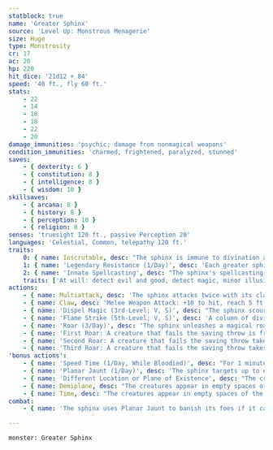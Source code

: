```yaml
---
statblock: true
name: 'Greater Sphinx'
source: 'Level Up: Monstrous Menagerie'
size: Huge
type: Monstrosity
cr: 17
ac: 20
hp: 220
hit_dice: '21d12 + 84'
speed: '40 ft., fly 60 ft.'
stats:
    - 22
    - 14
    - 18
    - 18
    - 22
    - 20
damage_immunities: 'psychic; damage from nonmagical weapons'
condition_immunities: 'charmed, frightened, paralyzed, stunned'
saves:
    - { dexterity: 6 }
    - { constitution: 8 }
    - { intelligence: 8 }
    - { wisdom: 10 }
skillsaves:
    - { arcana: 8 }
    - { history: 8 }
    - { perception: 10 }
    - { religion: 8 }
senses: 'truesight 120 ft., passive Perception 20'
languages: 'Celestial, Common, telepathy 120 ft.'
traits:
    0: { name: Inscrutable, desc: "The sphinx is immune to divination and to any effect that would sense its emotions or read its thoughts. Insight checks made to determine the sphinx's intentions are made with disadvantage." }
    1: { name: 'Legendary Resistance (1/Day)', desc: 'Each greater sphinx wears a piece of jewelry, such as a crown, headdress, or armlet. When the greater sphinx fails a saving throw, it can choose to succeed instead. When it does so, its jewelry shatters. The sphinx can create a new piece of jewelry when it finishes a long rest.' }
    2: { name: 'Innate Spellcasting', desc: "The sphinx's spellcasting ability is Wisdom (spell save DC 18). It can cast the following spells, requiring no material components:" }
    traits: ['At will: detect evil and good, detect magic, minor illusion, spare the dying', '3/day each: dispel magic, identify, lesser restoration, remove curse, scrying, tongues, zone of truth', "1/day each: contact other plane, flame strike, freedom of movement, greater restoration, legend lore, heroes' feast"]
actions:
    - { name: Multiattack, desc: 'The sphinx attacks twice with its claw.' }
    - { name: Claw, desc: 'Melee Weapon Attack: +10 to hit, reach 5 ft., one target. Hit: 17 (2d10 + 6) slashing damage.' }
    - { name: 'Dispel Magic (3rd-Level; V, S)', desc: "The sphinx scours the magic from one creature, object, or magical effect within 120 feet that it can see. A spell ends if it was cast with a 3rd-level or lower spell slot. For spells using a 4th-level or higher spell slot, the sphinx makes a Wisdom ability check (DC 10 + the spell's level) for each one, ending the effect on a success." }
    - { name: 'Flame Strike (5th-Level; V, S)', desc: 'A column of divine flame fills a 10-foot-radius, 40-foot-high cylinder within 60 feet. Creatures in the area make a DC 18 Dexterity saving throw, taking 14 (4d6) fire damage and 14 (4d6) radiant damage on a failure or half damage on a success.' }
    - { name: 'Roar (3/Day)', desc: 'The sphinx unleashes a magical roar. Each time it roars before taking a long rest, its roar becomes more powerful. Each creature within 300 feet of the sphinx that can hear it makes a DC 18 Constitution saving throw with the following consequences:' }
    - { name: 'First Roar: A creature that fails the saving throw is frightened for 1 minute', desc: 'It can repeat the saving throw at the end of each of its turns, ending the effect on itself on a success.' }
    - { name: 'Second Roar: A creature that fails the saving throw takes 22 (4d10) thunder damage and is frightened for 1 minute', desc: 'On a success, the creature takes half damage. While frightened by this roar, the creature is paralyzed. It can repeat the saving throw at the end of each of its turns, ending the effect on itself on a success.' }
    - { name: 'Third Roar: A creature that fails the saving throw takes 44 (8d10) thunder damage and is knocked prone', desc: 'On a success, the creature takes half damage.' }
'bonus actions':
    - { name: 'Speed Time (1/Day, While Bloodied)', desc: "For 1 minute, the sphinx's Speed and flying speed are doubled, opportunity attacks against it are made with disadvantage, and it can attack three times with its claw (instead of twice) when it uses Multiattack." }
    - { name: 'Planar Jaunt (1/Day)', desc: 'The sphinx targets up to eight willing creatures it can see within 300 feet. The targets are magically transported to a different place, plane of existence, demiplane, or time. This effect ends after 24 hours or when the sphinx takes a bonus action to end it. When the effect ends, the creatures reappear in their original locations, along with any items they acquired on their jaunt. While the effect lasts, the sphinx can communicate telepathically with the targets. The sphinx chooses one of the following destinations:' }
    - { name: 'Different Location or Plane of Existence', desc: "The creatures appear in empty spaces of the sphinx's choice anywhere on the Material Plane or on a different plane altogether." }
    - { name: Demiplane, desc: "The creatures appear in empty spaces of the sphinx's choice on a demiplane. The demiplane can be up to one square mile in size. The demiplane can appear to be inside, outside, or underground, and can contain terrain, nonmagical objects, and magical effects of the sphinx's choosing. The sphinx may populate it with creatures and hazards with a total Challenge Rating equal to or less than the sphinx's Challenge Rating." }
    - { name: Time, desc: "The creatures appear in empty spaces of the sphinx's choosing anywhere on the Material Plane, at any time from 1,000 years in the past to 1,000 years in the future. At the Narrator's discretion, changes made in the past may alter the present." }
combat:
    - { name: 'The sphinx uses Planar Jaunt to banish its foes if it can', desc: "Otherwise, it uses its action to cast Flame Strike on the first turn of combat and then uses its claws on successive turns. It speeds time for itself as soon as it's bloodied. With its legendary action, the sphinx attacks with its claw if it can reach an enemy or uses Teleport if it can't, and then uses Slow Time with its remaining legendary action each turn. The sphinx doesn't retreat." }

---
```

```statblock
monster: Greater Sphinx
```
